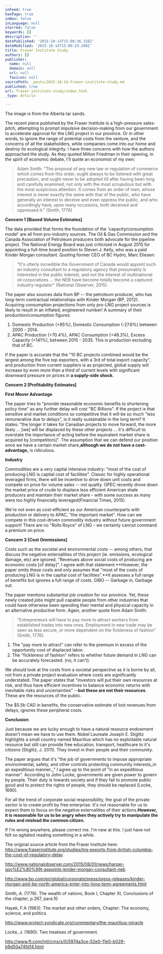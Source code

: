 ```yaml
---
inFeed: true
hasPage: true
inNav: false
inLanguage: null
starred: false
keywords: []
description: ''
datePublished: '2015-10-14T15:00:36.328Z'
dateModified: '2015-10-14T15:00:29.200Z'
title: Fraser Institute Study
authors: []
publisher:
  name: null
  domain: null
  url: null
  favicon: null
sourcePath: _posts/2015-10-14-fraser-institute-study.md
published: true
url: fraser-institute-study/index.html
_type: Article

---
```

The image is from the Alberta tar sands. 

The recent piece published by the Fraser Institute is a high-pressure sales-pitch, attempting to prompt impulsive decision-making from our government to accelerate approval for the LNG project in our province. Or in other words, to ignore the range of potential costs from the venture, and the concerns of all the stakeholders, while companies come into our home and destroy its ecological integrity. I have three concerns with how the authors approached the study. As they quoted Milton Friedman in their opening, in the spirit of economic debate, I'll quote an economist of my own:

> Adam Smith: "The proposal of any new law or regulation of commerce which comes from this order, ought always to be listened with great precaution, and ought never to be adopted till after having been long and carefully examined, not only with the most scrupulous but with the most suspicious attention. It comes from an order of men, whose interest is never exactly the same with that of the public, who have generally an interest to deceive and even oppress the public, and who accordingly have, upon many occasions, both deceived and oppressed it." (Smith, 1776)

**Concern 1 \[Biased Volume Estimates\]**

The data provided that forms the foundation of the 'capacity/consumption model' are all from pro-industry sources. The Oil & Gas Commission and the Canada Association of Petroleum producers both advocate for the pipeline project. The National Energy Board was just criticised in August 2015 for appointing a full-time board position to Steven J. Kelly, who was a paid Kinder Morgan consultant. Quoting former CEO of BC Hydro, Marc Eliesen:

> "It's utterly incredible the Government of Canada would appoint such an industry consultant to a regulatory agency that presumably is interested in the public interest, and not the interest of multinational oil corporations ... the NEB have become totally become a captured industry regulator" (National Observer, 2015).

The paper also sources data from BP -- the petroleum producer, who has long-term contractual relationships with Kinder Morgan (BP, 2012). Acquiring consumption projections from only pro-LNG project sources is likely to result in an inflated, engineered number! A summary of their production/consumption figures:

1. Domestic Production (+85%), Domestic Consumption (-27.6%) between 2000 - 2014\.
2. APAC Production (+70.4%), APAC Consumption (+48.3%), Excess Capacity (+141%), between 2015 - 2035\. This is production excluding that of BC.

If the paper is accurate that the "10 BC projects combined would be the largest among the five top exporters, with a 3rd of total export capacity", and production from current suppliers is as projected, global supply will increase by even more than a third of current levels with significant downward pressure on prices in **a supply-side shock.**

**Concern 2 \[Profitability Estimates\]**

**First Mover Advantage**

The paper tries to "provide reasonable economic benefits to shortening policy time" as any further delay will cost "BC Billions". If the project is that sensitive and market conditions so competitive that it will be so much "less remunerative due to delays", is it really sustainable in the long term? It states: "the longer it takes for Canadian projects to move forward, the more likely ... \[we\] will be displaced by these other projects ... it's difficult to overstate the importance of acting before the equivalent market share is acquired by \[competitors\]". The assumption that we can defend our position once we have a certain market share,**although we do not have a cost-advantage,** is ridiculous.

**Industry**

Commodities are a very capital intensive industry: "most of the cost of producing LNG is capital cost of facilities". Classic for highly operational leveraged firms, there will be incentive to drive down unit costs and compete on price for volume sales -- not quality. OPEC recently drove down the market price of crude to displace less efficient American shale producers and maintain their market share - with some success as many were too highly financially leveraged(Financial Times, 2015). 

We're not even as cost-efficient as our American counterparts with production or delivery to APAC, "the important market". How can we compete in this cost-driven commodity industry without future government support! There are no "Rolls Royce" of LNG - we certainly cannot command a premium on price. 

**Concern 3 \[Cost Ommissions\]**

Costs such as the societal and environmental costs -- among others, that discuss the negative externalities of this project (ie. emissions, ecological damage, etc) are ignored. "Revenues above social costs of producing are economic costs \[of delay\]". I agree with that statement.**However, the paper omits these costs and only assumes that "most of the costs of producing LNG is in the capital cost of facilities".**It assesses a full range of benefits but ignores a full range of costs. GIBO -- Garbage in, Garbage out.

The paper mentions substantial job creation for our province. Yet, these newly created jobs might pull capable people from other industries that could have otherwise been spending their mental and physical capacity in an alternative productive form. Again, another quote from Adam Smith:

> "Entrepreneurs will have to pay more to attract workers from established trades into new ones. Employment in new trade may be seen as less secure, or more dependent on the fickleness of fashion" (Smith, 1776).

1. The "pay more to attract" can refer to the premium in excess of the opportunity cost of displaced labor.
2. The "fickleness of fashion" refers to whether future demand in LNG can be accurately forecasted. (no, it can't).

We should look at the costs from a societal perspective as it is borne by all, not from a private project evaluation where costs are significantly understated. The paper states that "investors will put their own resources at risk, and thus have efficient incentives to balance economic returns with inevitable risks and uncertainties" --**but these are not their resources**. These are the resources of the public.

The $5.5b CAD in benefits, the conservative estimate of lost revenues from delays, ignores these peripheral costs. 

**Conclusion**

Just because we are lucky enough to have a natural resource endowment doesn't mean we have to use them. Nobel Laureate Joseph E. Stiglitz highlights a small country named Mauritius which has no exploitable natural resource but still can provide free education, transport, healthcare to it's citizens (Stiglitz, J. 2011). They invest in their people and their community.

The paper argues that it's "the job of governments to impose appropriate environmental, safety, and other controls protecting community interests_in an expeditious manner._" I agree up to the point of "in an expeditious manner". According to John Locke, governments are given power to govern by people. Their duty is towards society and if they fail to promote public good and to protect the rights of people, they should be replaced (Locke, 1690).

For all the trend of corporate social responsibility, the goal of the private sector is to create profit by free enterprise. It's not reasonable for us to expect them to focus on the negative externalities of their actions.**However, it is reasonable for us to be angry when they actively try to manipulate the rules and mislead the common citizen.**

If I'm wrong anywhere, please correct me. I'm new at this. I just have not felt so agitated reading something in a while. 

The original source article from the Fraser Institute here: http://www.fraserinstitute.org/studies/lng-exports-from-british-columbia-the-cost-of-regulatory-delay

http://www.nationalobserver.com/2015/08/01/news/harper-gov%E2%80%99t-appoints-kinder-morgan-consultant-neb

http://www.bp.com/en/global/corporate/press/press-releases/kinder-morgan-and-bp-north-america-enter-into-long-term-agreements.html

Smith, A. (1776). The wealth of nations, Book I, Chapter XI, Conclusions of the chapter, p.267, para.10

Hayek, F.A (1963). The market and other orders, Chapter: The economy, science, and politics.

http://www.project-syndicate.org/commentary/the-mauritius-miracle

Locke, J. (1690). Two treatises of government.

http://www.ft.com/intl/cms/s/0/5974a3ce-52e0-11e5-b029-b9d50a74fd14.html